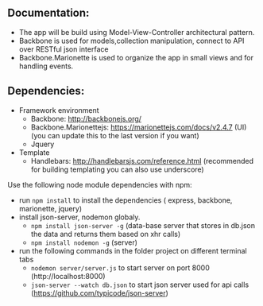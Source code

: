 ## Documentation:
  - The app will be build using Model-View-Controller architectural pattern.
  - Backbone is used for models,collection manipulation, connect to API over RESTful json interface
  - Backbone.Marionette is used to organize the app in small views and for handling events.

##  Dependencies:
  - Framework environment
    + Backbone: http://backbonejs.org/
    + Backbone.Marionettejs: https://marionettejs.com/docs/v2.4.7 (UI) (you can update this to the last version if you want)
    + Jquery
  - Template
    + Handlebars: http://handlebarsjs.com/reference.html (recommended for building templating you can also use underscore)

  Use the following node module dependencies with npm:
  - run `npm install` to install the dependencies ( express, backbone, marionette, jquery)
  - install json-server, nodemon globaly.
    + `npm install json-server -g` (data-base server that stores in db.json the data and returns them based on xhr calls)
    + `npm install nodemon -g` (server)
  - run the following commands in the folder project on different terminal tabs
    + `nodemon server/server.js` to start server on port 8000 (http://localhost:8000)
    + `json-server --watch db.json` to start json server used for api calls (https://github.com/typicode/json-server)
